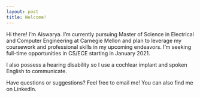 ```yaml
---
layout: post
title: Welcome!
---
```


Hi there! I’m Aiswarya. I’m currently pursuing Master of Science in Electrical and Computer Engineering at Carnegie Mellon and plan to leverage my coursework and professional skills in my upcoming endeavors. I’m seeking full-time opportunities in CS/ECE starting in January 2021.

I also possess a hearing disability so I use a cochlear implant and spoken English to communicate.

Have questions or suggestions? Feel free to email me! You can also find me on LinkedIn.
